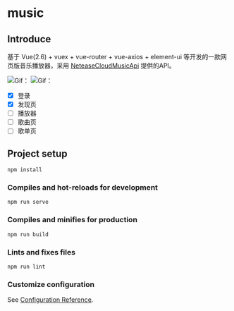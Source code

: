 # music

## Introduce

基于 Vue(2.6) + vuex + vue-router + vue-axios + element-ui
等开发的一款网页版音乐播放器，采用 [NeteaseCloudMusicApi](https://github.com/Binaryify/NeteaseCloudMusicApi) 提供的API。

![Gif：](https://img.nanvon.cn/2021-1103-21:27:52:007.gif)
![Gif：](https://img.nanvon.cn/2021-1122-22:03:48:243.gif)

- [x] 登录
- [x] 发现页
- [ ] 播放器
- [ ] 歌曲页
- [ ] 歌单页

## Project setup

```
npm install
```

### Compiles and hot-reloads for development

```
npm run serve
```

### Compiles and minifies for production

```
npm run build
```

### Lints and fixes files

```
npm run lint
```

### Customize configuration

See [Configuration Reference](https://cli.vuejs.org/config/).
